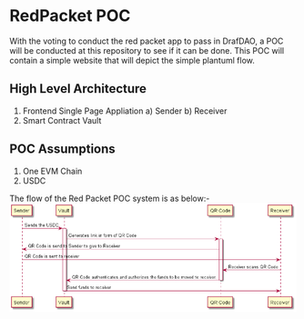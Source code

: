 # RedPacket POC

With the voting to conduct the red packet app to pass in DrafDAO, a POC will be conducted at this repository to see if it can be done. This POC will contain a simple website that will depict the simple plantuml flow. 

High Level Architecture
-------------------------
1) Frontend Single Page Appliation
    a) Sender
    b) Receiver
2) Smart Contract Vault

POC Assumptions
-------------------------
1) One EVM Chain
2) USDC

The flow of the Red Packet POC system is as below:-
![This is an image](./plantuml/red_packet.png)